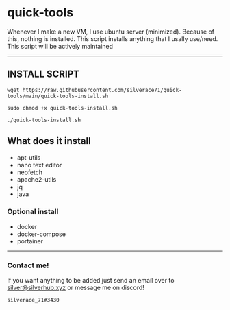 # quick-tools
Whenever I make a new VM, I use ubuntu server (minimized). Because of this, nothing is installed. This script installs anything that I usally use/need. This script will be actively maintained

---
## INSTALL SCRIPT
```
wget https://raw.githubusercontent.com/silverace71/quick-tools/main/quick-tools-install.sh
```
```
sudo chmod +x quick-tools-install.sh
```
```
./quick-tools-install.sh
```
## What does it install
- apt-utils
- nano text editor
- neofetch
- apache2-utils
- jq
- java
### Optional install
- docker
- docker-compose
- portainer
--- 
### Contact me!
If you want anything to be added just send an email over to silver@silverhub.xyz or message me on discord!
```
silverace_71#3430
```